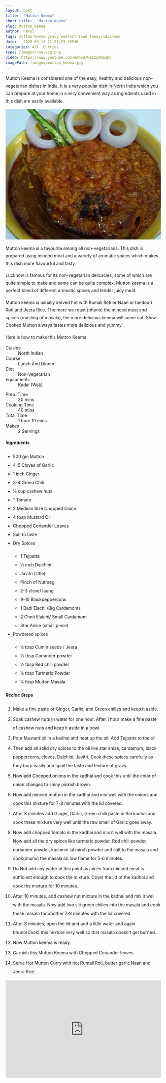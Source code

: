 ```yaml
---
layout: post
title:  "Mutton Keema"
short_title:  "Mutton Keema"
slug: mutton_keema
author: Parul
tags: mutton keema gravy comfort food foodyindianmom
date:   2020-03-12 21:25:23 +0530
categories: All  Curries
type: /images/non-veg.png
video: https://www.youtube.com/embed/HZsZqYDmqKc
imagePath: /images/mutton_keema.jpg
---
```

<p class="text-justify" style="line-height: 175%;">
Mutton Keema is considered one of the easy, healthy and delicious non-vegetarian dishes in India. It is a very popular dish in North India which you can prepare at your home in a very convenient way as ingredients used in this dish are easily available.
</p>

<div class="row">
    <div class="col-md-12"><img src="../images/mutton_keema.jpg" alt="" class="rounded img-fluid mb-2"></div>
</div>

<p class="text-justify" style="line-height: 175%;">
Mutton keema is a favourite among all non-vegetarians. This dish is prepared using minced meat and a variety of aromatic spices  which makes this dish more flavourful and tasty.
</p>

<p class="text-justify" style="line-height: 175%;">
Lucknow is famous for its non-vegetarian delicacies, some of which are quite simple to make and some can be quite complex. Mutton keema is a perfect blend of different aromatic spices and tender juicy meat.
</p>

<p class="text-justify" style="line-height: 175%;">
Mutton keema is usually served hot with Rumali Roti or Naan or tandoori Roti and Jeera Rice. The more we roast (bhuno) the minced meat and spices (roasting of masala), the more delicious keema will come out. Slow Cooked Mutton always tastes more delicious and yummy.
</p>

<p class="text-justify" style="line-height: 175%;">
Here is how to make this Mutton Keema
</p>

<div class="row">
    <div class="col-md-6">
        <dl class="row">
            <dt class="col-sm-4">Cuisine</dt><dd class="col-sm-7">North Indian</dd>
            <dt class="col-sm-4">Course</dt><dd class="col-sm-7">Lunch And Dinner</dd>
            <dt class="col-sm-4">Diet</dt><dd class="col-sm-7">Non-Vegetarian</dd>
            <dt class="col-sm-4">Equipments</dt><dd class="col-sm-7">Kadai (Wok)</dd>
        </dl>
    </div>
    <div class="col-md-6">
        <dl class="row">
            <dt class="col-sm-5">Prep. Time</dt><dd class="col-sm-7">30 mins</dd>
            <dt class="col-sm-5">Cooking Time</dt><dd class="col-sm-7">40 mins</dd>
            <dt class="col-sm-5">Total Time</dt><dd class="col-sm-7">1 hour 10 mins</dd>
            <dt class="col-sm-5">Makes</dt><dd class="col-sm-7">2 Servings</dd>
        </dl>
    </div>
</div>

<div class="recipe-section-divider"></div>
<div class="row" id="ingredients">
    <div class="col-md-12"><h5 class="font-weight-bold">Ingredients</h5></div>
</div>
<div class="row">
    <div class="col-md-12">
        <ul class="post-list" style="line-height: 200%">
            <li>500 gm Mutton</li>
            <li>4-5 Cloves of Garlic</li>
            <li>1 inch Ginger</li>
            <li>3-4 Green Chili</li>
            <li>½ cup cashew nuts</li>
            <li>1 Tomato</li>
            <li>2 Medium Size Chopped Onion</li>
            <li>4 tbsp Mustard Oil</li>
            <li>Chopped Coriander Leaves</li>
            <li>Salt to taste</li>
            <li>Dry Spices</li>
            <ul>
                <li>1 Tejpatta</li>
                <li>½ inch Dalchini</li>
                <li>Javitri (little)</li>
                <li>Pinch of Nutmeg</li>
                <li>2-3 clove/ laung</li>
                <li>9-10 Blackpeppercons</li>
                <li>1 Badi Elachi /Big Cardamoms</li>
                <li>2 Choti Elaichi/ Small Cardamom</li>
                <li>Star Anise (small piece)</li>
            </ul>
            <li>Powdered spices</li>
            <ul>
                <li>¼ tbsp Cumin seeds / Jeera</li>
                <li>½ tbsp Coriander powder</li>
                <li>½ tbsp Red chili powder</li>
                <li>¼ tbsp Turmeric Powder</li>
                <li>¼ tbsp Mutton Masala</li>
            </ul>
        </ul>
    </div>
</div>

<div class="recipe-section-divider"></div>
<div class="row" id="recipe">
    <div class="col-md-12"><h5 class="font-weight-bold">Recipe Steps</h5></div>
</div>
<div class="row">
    <div class="col-md-12">
        <ol class="post-list text-justify" style="line-height: 200%">
            <li style="margin-bottom:5px;">Make a fine paste of Ginger, Garlic, and Green chilies and keep it aside.</li>
            <li style="margin-bottom:5px;">Soak cashew nuts in water for one hour. After 1 hour make a fine paste of cashew nuts and keep it aside in a bowl.</li>
            <li style="margin-bottom:5px;">Pour Mustard oil in a kadhai and heat up the oil. Add Tejpatta to the oil.</li>
            <li style="margin-bottom:5px;">Then add all solid dry spices to the oil like star anise, cardamom, black peppercorns, cloves, Dalchini,  Javitri. Cook these spices carefully as they burn easily and spoil the taste and texture of gravy.</li>
            <li style="margin-bottom:5px;">Now add Chopped onions in the kadhai and cook this until the color of onion changes to shiny pinkish brown.</li>
            <li style="margin-bottom:5px;">Now add minced mutton in the kadhai and mix well with the onions and cook this mixture for 7-8 minutes with the lid covered.</li>
            <li style="margin-bottom:5px;">After 8 minutes add Ginger, Garlic, Green chilli paste in the kadhai and cook these mixture very well until the raw smell of Garlic goes away.</li>
            <li style="margin-bottom:5px;">Now add chopped tomato in the kadhai and mix it well with the masala. Now add all the dry spices like turmeric powder, Red chili powder, coriander powder, kashmiri lal mirch powder and salt to the masala and cook(bhuno) the masala on low flame for 5-6 minutes.</li>
            <li style="margin-bottom:5px;">Do Not add any water at this point as juices from minced meat is sufficient enough to cook the mixture. Cover the lid of the kadhai and cook the mixture for 10 minutes.</li>
            <li style="margin-bottom:5px;">After 10 minutes, add cashew nut mixture in the kadhai and mix it well with the masala. Now add two slit green chilies into the masala and cook these masala for another 7-8 minutes with the lid covered.</li>
            <li style="margin-bottom:5px;">After 8 minutes, open the lid and add a little water and again bhuno(Cook) this  mixture very well so that masala doesn't get burned.</li>
            <li style="margin-bottom:5px;">Now Mutton keema is ready.</li>
            <li style="margin-bottom:5px;">Garnish this Mutton Keema with Chopped Coriander leaves.</li>
            <li style="margin-bottom:5px;">Serve Hot Mutton Curry with hot Rumali Roti, butter garlic Naan and Jeera Rice.</li>
        </ol>
    </div>
</div>
<div class="row" id="video">
    <div class="col-md-12">
        <div class="embed-responsive embed-responsive-16by9">
            <iframe width="100%" height="315" src="https://www.youtube.com/embed/HZsZqYDmqKc" frameborder="0" allow="accelerometer; autoplay; encrypted-media; gyroscope; picture-in-picture" allowfullscreen></iframe>
        </div>
    </div>
</div>
<br>
